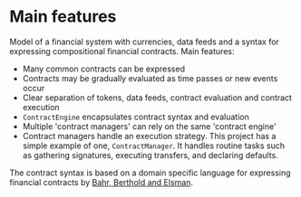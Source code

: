 # Main features

Model of a financial system with currencies, data feeds and a syntax for expressing compositional financial contracts. Main features:

- Many common contracts can be expressed
- Contracts may be gradually evaluated as time passes or new events occur
- Clear separation of tokens, data feeds, contract evaluation and contract execution
- `ContractEngine` encapsulates contract syntax and evaluation
- Multiple 'contract managers' can rely on the same 'contract engine'
- Contract managers handle an execution strategy. This project has a simple example of one, `ContractManager`. It handles routine tasks such as gathering signatures, executing transfers, and declaring defaults.

The contract syntax is based on a domain specific language for expressing financial contracts by [Bahr, Berthold and Elsman](http://hiperfit.dk/pdf/icfp15-contracts-final.pdf).
